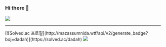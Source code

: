 ### Hi there 👋

<a href="https://github.com/hyeonda02"><img src="https://hits.seeyoufarm.com/api/count/incr/badge.svg?url=https%3A%2F%2Fgithub.com%2Fseondal&count_bg=%23000000&title_bg=%23000000&icon=github.svg&icon_color=%23E7E7E7&title=GitHub&edge_flat=false)"/></a>
<hr>
[![Solved.ac
프로필](http://mazassumnida.wtf/api/v2/generate_badge?boj=dadah)](https://solved.ac/dadah)

<img src="http://mazandi.herokuapp.com/api?handle=dadah&theme=warm"/>

